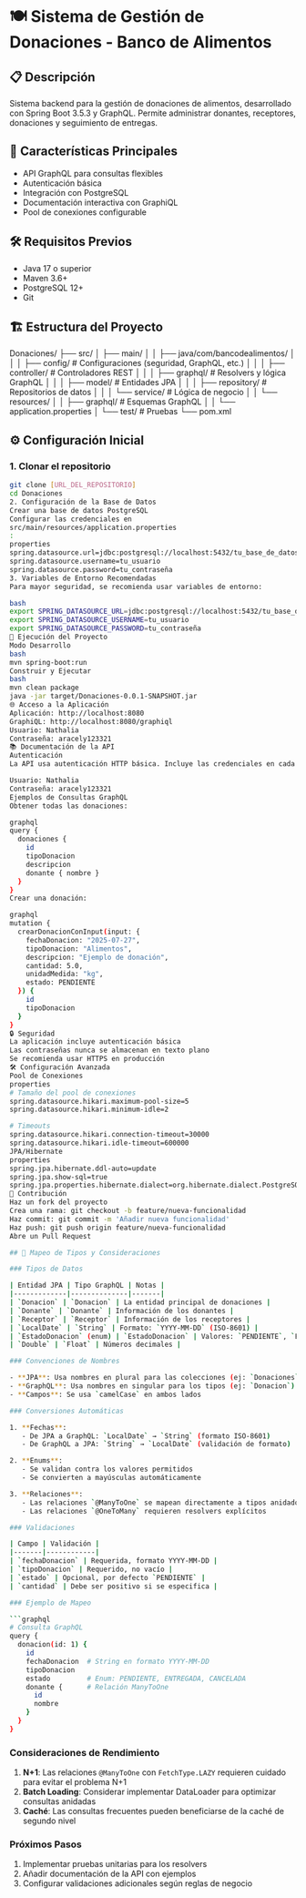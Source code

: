 # 🍽️ Sistema de Gestión de Donaciones - Banco de Alimentos

## 📋 Descripción
Sistema backend para la gestión de donaciones de alimentos, desarrollado con Spring Boot 3.5.3 y GraphQL. Permite administrar donantes, receptores, donaciones y seguimiento de entregas.

## 🚀 Características Principales
- API GraphQL para consultas flexibles
- Autenticación básica
- Integración con PostgreSQL
- Documentación interactiva con GraphiQL
- Pool de conexiones configurable

## 🛠️ Requisitos Previos
- Java 17 o superior
- Maven 3.6+
- PostgreSQL 12+
- Git

## 🏗️ Estructura del Proyecto
Donaciones/ ├── src/ │ ├── main/ │ │ ├── java/com/bancodealimentos/ │ │ │ ├── config/ # Configuraciones (seguridad, GraphQL, etc.) │ │ │ ├── controller/ # Controladores REST │ │ │ ├── graphql/ # Resolvers y lógica GraphQL │ │ │ ├── model/ # Entidades JPA │ │ │ ├── repository/ # Repositorios de datos │ │ │ └── service/ # Lógica de negocio │ │ └── resources/ │ │ ├── graphql/ # Esquemas GraphQL │ │ └── application.properties │ └── test/ # Pruebas └── pom.xml


## ⚙️ Configuración Inicial

### 1. Clonar el repositorio
```bash
git clone [URL_DEL_REPOSITORIO]
cd Donaciones
2. Configuración de la Base de Datos
Crear una base de datos PostgreSQL
Configurar las credenciales en 
src/main/resources/application.properties
:
properties
spring.datasource.url=jdbc:postgresql://localhost:5432/tu_base_de_datos
spring.datasource.username=tu_usuario
spring.datasource.password=tu_contraseña
3. Variables de Entorno Recomendadas
Para mayor seguridad, se recomienda usar variables de entorno:

bash
export SPRING_DATASOURCE_URL=jdbc:postgresql://localhost:5432/tu_base_de_datos
export SPRING_DATASOURCE_USERNAME=tu_usuario
export SPRING_DATASOURCE_PASSWORD=tu_contraseña
🚀 Ejecución del Proyecto
Modo Desarrollo
bash
mvn spring-boot:run
Construir y Ejecutar
bash
mvn clean package
java -jar target/Donaciones-0.0.1-SNAPSHOT.jar
🌐 Acceso a la Aplicación
Aplicación: http://localhost:8080
GraphiQL: http://localhost:8080/graphiql
Usuario: Nathalia
Contraseña: aracely123321
📚 Documentación de la API
Autenticación
La API usa autenticación HTTP básica. Incluye las credenciales en cada solicitud:

Usuario: Nathalia
Contraseña: aracely123321
Ejemplos de Consultas GraphQL
Obtener todas las donaciones:

graphql
query {
  donaciones {
    id
    tipoDonacion
    descripcion
    donante { nombre }
  }
}
Crear una donación:

graphql
mutation {
  crearDonacionConInput(input: {
    fechaDonacion: "2025-07-27",
    tipoDonacion: "Alimentos",
    descripcion: "Ejemplo de donación",
    cantidad: 5.0,
    unidadMedida: "kg",
    estado: PENDIENTE
  }) {
    id
    tipoDonacion
  }
}
🔒 Seguridad
La aplicación incluye autenticación básica
Las contraseñas nunca se almacenan en texto plano
Se recomienda usar HTTPS en producción
🛠️ Configuración Avanzada
Pool de Conexiones
properties
# Tamaño del pool de conexiones
spring.datasource.hikari.maximum-pool-size=5
spring.datasource.hikari.minimum-idle=2

# Timeouts
spring.datasource.hikari.connection-timeout=30000
spring.datasource.hikari.idle-timeout=600000
JPA/Hibernate
properties
spring.jpa.hibernate.ddl-auto=update
spring.jpa.show-sql=true
spring.jpa.properties.hibernate.dialect=org.hibernate.dialect.PostgreSQLDialect
🤝 Contribución
Haz un fork del proyecto
Crea una rama: git checkout -b feature/nueva-funcionalidad
Haz commit: git commit -m 'Añadir nueva funcionalidad'
Haz push: git push origin feature/nueva-funcionalidad
Abre un Pull Request

## 🔄 Mapeo de Tipos y Consideraciones

### Tipos de Datos

| Entidad JPA | Tipo GraphQL | Notas |
|-------------|--------------|-------|
| `Donacion` | `Donacion` | La entidad principal de donaciones |
| `Donante` | `Donante` | Información de los donantes |
| `Receptor` | `Receptor` | Información de los receptores |
| `LocalDate` | `String` | Formato: `YYYY-MM-DD` (ISO-8601) |
| `EstadoDonacion` (enum) | `EstadoDonacion` | Valores: `PENDIENTE`, `ENTREGADA`, `CANCELADA` |
| `Double` | `Float` | Números decimales |

### Convenciones de Nombres

- **JPA**: Usa nombres en plural para las colecciones (ej: `Donaciones`)
- **GraphQL**: Usa nombres en singular para los tipos (ej: `Donacion`)
- **Campos**: Se usa `camelCase` en ambos lados

### Conversiones Automáticas

1. **Fechas**: 
   - De JPA a GraphQL: `LocalDate` → `String` (formato ISO-8601)
   - De GraphQL a JPA: `String` → `LocalDate` (validación de formato)

2. **Enums**:
   - Se validan contra los valores permitidos
   - Se convierten a mayúsculas automáticamente

3. **Relaciones**:
   - Las relaciones `@ManyToOne` se mapean directamente a tipos anidados
   - Las relaciones `@OneToMany` requieren resolvers explícitos

### Validaciones

| Campo | Validación |
|-------|------------|
| `fechaDonacion` | Requerida, formato YYYY-MM-DD |
| `tipoDonacion` | Requerido, no vacío |
| `estado` | Opcional, por defecto `PENDIENTE` |
| `cantidad` | Debe ser positivo si se especifica |

### Ejemplo de Mapeo

```graphql
# Consulta GraphQL
query {
  donacion(id: 1) {
    id
    fechaDonacion  # String en formato YYYY-MM-DD
    tipoDonacion
    estado         # Enum: PENDIENTE, ENTREGADA, CANCELADA
    donante {      # Relación ManyToOne
      id
      nombre
    }
  }
}
```

### Consideraciones de Rendimiento

1. **N+1**: Las relaciones `@ManyToOne` con `FetchType.LAZY` requieren cuidado para evitar el problema N+1
2. **Batch Loading**: Considerar implementar DataLoader para optimizar consultas anidadas
3. **Caché**: Las consultas frecuentes pueden beneficiarse de la caché de segundo nivel

### Próximos Pasos

1. Implementar pruebas unitarias para los resolvers
2. Añadir documentación de la API con ejemplos
3. Configurar validaciones adicionales según reglas de negocio